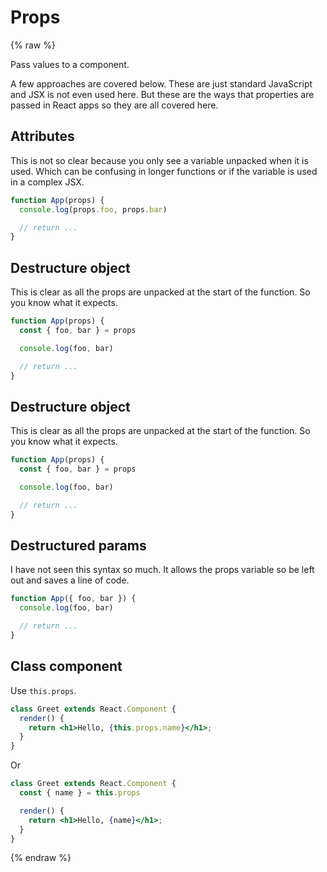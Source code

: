 # Props

{% raw %}

Pass values to a component.

A few approaches are covered below. These are just standard JavaScript and JSX is not even used here. But these are the ways that properties are passed in React apps so they are all covered here.


## Attributes 

This is not so clear because you only see a variable unpacked when it is used. Which can be confusing in longer functions or if the variable is used in a complex JSX.

```jsx
function App(props) {
  console.log(props.foo, props.bar)

  // return ...
}
```

## Destructure object

This is clear as all the props are unpacked at the start of the function. So you know what it expects.

```jsx
function App(props) {
  const { foo, bar } = props

  console.log(foo, bar)

  // return ...
}
```


## Destructure object

This is clear as all the props are unpacked at the start of the function. So you know what it expects.

```jsx
function App(props) {
  const { foo, bar } = props

  console.log(foo, bar)

  // return ...
}
```

## Destructured params 

I have not seen this syntax so much. It allows the props variable so be left out and saves a line of code.

```jsx
function App({ foo, bar }) {
  console.log(foo, bar)

  // return ...
}
```


## Class component

Use `this.props`.

```jsx
class Greet extends React.Component {
  render() {
    return <h1>Hello, {this.props.name}</h1>;
  }
}
```

Or

```jsx
class Greet extends React.Component {
  const { name } = this.props

  render() {
    return <h1>Hello, {name}</h1>;
  }
}
```

{% endraw %}
